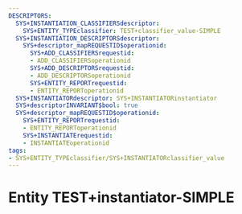 ```yaml
---
DESCRIPTORS:
  SYS+INSTANTIATION_CLASSIFIERSdescriptor:
    SYS+ENTITY_TYPEclassifier: TEST+classifier_value-SIMPLE
  SYS+INSTANTIATION_DESCRIPTORSdescriptor:
    SYS+descriptor_mapREQUESTID$operationid:
      SYS+ADD_CLASSIFIERSrequestid:
      - ADD_CLASSIFIERSoperationid
      SYS+ADD_DESCRIPTORSrequestid:
      - ADD_DESCRIPTORSoperationid
      SYS+ENTITY_REPORTrequestid:
      - ENTITY_REPORToperationid
  SYS+INSTANTIATORdescriptor: SYS+INSTANTIATORinstantiator
  SYS+descriptorINVARIANT$bool: true
  SYS+descriptor_mapREQUESTID$operationid:
    SYS+ENTITY_REPORTrequestid:
    - ENTITY_REPORToperationid
    SYS+INSTANTIATErequestid:
    - INSTANTIATEoperationid
tags:
- SYS+ENTITY_TYPEclassifier/SYS+INSTANTIATORclassifier_value
---
```

# Entity TEST+instantiator-SIMPLE

